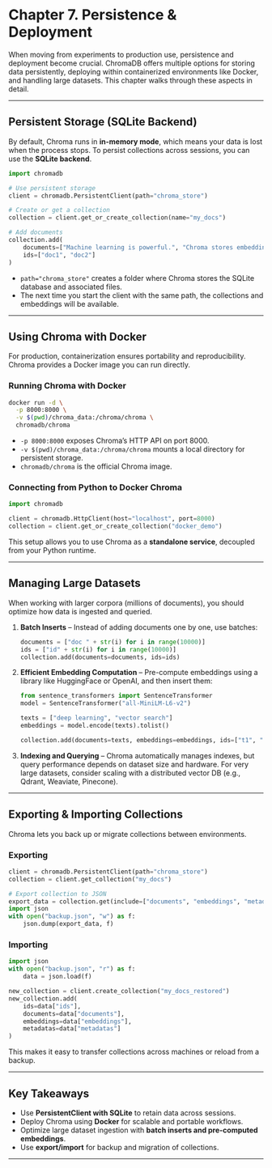 # **Chapter 7. Persistence & Deployment**

When moving from experiments to production use, persistence and deployment become crucial. ChromaDB offers multiple options for storing data persistently, deploying within containerized environments like Docker, and handling large datasets. This chapter walks through these aspects in detail.

---

## Persistent Storage (SQLite Backend)

By default, Chroma runs in **in-memory mode**, which means your data is lost when the process stops. To persist collections across sessions, you can use the **SQLite backend**.

```python
import chromadb

# Use persistent storage
client = chromadb.PersistentClient(path="chroma_store")

# Create or get a collection
collection = client.get_or_create_collection(name="my_docs")

# Add documents
collection.add(
    documents=["Machine learning is powerful.", "Chroma stores embeddings."],
    ids=["doc1", "doc2"]
)
```

* `path="chroma_store"` creates a folder where Chroma stores the SQLite database and associated files.
* The next time you start the client with the same path, the collections and embeddings will be available.

---

## Using Chroma with Docker

For production, containerization ensures portability and reproducibility. Chroma provides a Docker image you can run directly.

### Running Chroma with Docker

```bash
docker run -d \
  -p 8000:8000 \
  -v $(pwd)/chroma_data:/chroma/chroma \
  chromadb/chroma
```

* `-p 8000:8000` exposes Chroma’s HTTP API on port 8000.
* `-v $(pwd)/chroma_data:/chroma/chroma` mounts a local directory for persistent storage.
* `chromadb/chroma` is the official Chroma image.

### Connecting from Python to Docker Chroma

```python
import chromadb

client = chromadb.HttpClient(host="localhost", port=8000)
collection = client.get_or_create_collection("docker_demo")
```

This setup allows you to use Chroma as a **standalone service**, decoupled from your Python runtime.

---

## Managing Large Datasets

When working with larger corpora (millions of documents), you should optimize how data is ingested and queried.

1. **Batch Inserts** – Instead of adding documents one by one, use batches:

   ```python
   documents = ["doc " + str(i) for i in range(10000)]
   ids = ["id" + str(i) for i in range(10000)]
   collection.add(documents=documents, ids=ids)
   ```

2. **Efficient Embedding Computation** – Pre-compute embeddings using a library like HuggingFace or OpenAI, and then insert them:

   ```python
   from sentence_transformers import SentenceTransformer
   model = SentenceTransformer("all-MiniLM-L6-v2")

   texts = ["deep learning", "vector search"]
   embeddings = model.encode(texts).tolist()

   collection.add(documents=texts, embeddings=embeddings, ids=["t1", "t2"])
   ```

3. **Indexing and Querying** – Chroma automatically manages indexes, but query performance depends on dataset size and hardware. For very large datasets, consider scaling with a distributed vector DB (e.g., Qdrant, Weaviate, Pinecone).

---

## Exporting & Importing Collections

Chroma lets you back up or migrate collections between environments.

### Exporting

```python
client = chromadb.PersistentClient(path="chroma_store")
collection = client.get_collection("my_docs")

# Export collection to JSON
export_data = collection.get(include=["documents", "embeddings", "metadatas"])
import json
with open("backup.json", "w") as f:
    json.dump(export_data, f)
```

### Importing

```python
import json
with open("backup.json", "r") as f:
    data = json.load(f)

new_collection = client.create_collection("my_docs_restored")
new_collection.add(
    ids=data["ids"],
    documents=data["documents"],
    embeddings=data["embeddings"],
    metadatas=data["metadatas"]
)
```

This makes it easy to transfer collections across machines or reload from a backup.

---

## Key Takeaways

* Use **PersistentClient with SQLite** to retain data across sessions.
* Deploy Chroma using **Docker** for scalable and portable workflows.
* Optimize large dataset ingestion with **batch inserts and pre-computed embeddings**.
* Use **export/import** for backup and migration of collections.

---

